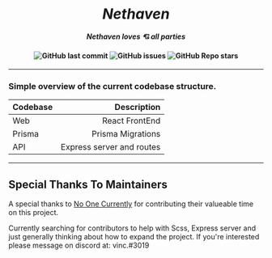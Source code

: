 <h1 align="center"><i><strong>Nethaven</strong></i></h1>
<p align="center">
  <i>
    <strong>Nethaven loves 💘 all parties</strong>
  </i>
</p>

<h4 align="center">  
<img alt="GitHub last commit" src="https://img.shields.io/github/last-commit/vincpinas/Nethaven?label=Latest%20commit&style=social">
<img alt="GitHub issues" src="https://img.shields.io/github/issues-raw/vincpinas/Nethaven?style=social">
<img alt="GitHub Repo stars" src="https://img.shields.io/github/stars/vincpinas/Nethaven?style=social">

</h4>

---

### Simple overview of the current codebase structure.

| Codebase              | Description               |
|:----------            | ------------------------: |
| Web                   | React FrontEnd            |
| Prisma                | Prisma Migrations         |
| API                   | Express server and routes |

---

## Special Thanks To Maintainers
A special thanks to [No One Currently](https://github.com/vincpinas) for contributing their valueable time on this project.

Currently searching for contributors to help with Scss, Express server and just generally thinking about how to expand the project.
If you're interested please message on discord at: vinc.#3019